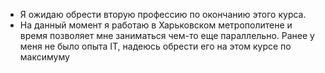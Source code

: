- Я ожидаю обрести вторую профессию по окончанию этого курса.
- На данный момент я работаю в Харьковском метрополитене и время позволяет мне заниматься чем-то еще параллельно. Ранее у меня не было опыта IT, надеюсь обрести его на этом курсе по максимуму
